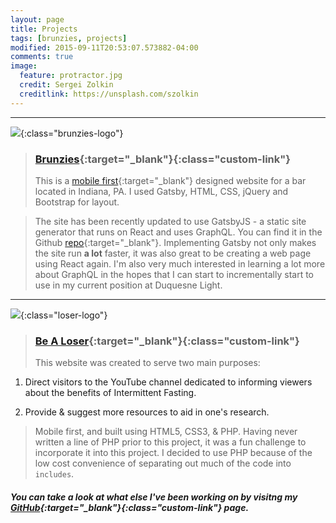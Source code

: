 ```yaml
---
layout: page
title: Projects
tags: [brunzies, projects]
modified: 2015-09-11T20:53:07.573882-04:00
comments: true
image:
  feature: protractor.jpg
  credit: Sergei Zolkin
  creditlink: https://unsplash.com/szolkin
---
```


---

![](http://gregknudsen.github.io/images/brunzies-logo.jpg){:class="brunzies-logo"}

>### [Brunzies](https://deploy-preview-3--brunzies-part-2.netlify.app/){:target="_blank"}{:class="custom-link"}
>This is a [mobile first](http://www.ibm.com/mobilefirst/){:target="_blank"} designed website for a bar located in Indiana, PA. I used Gatsby, HTML, CSS, jQuery and Bootstrap for layout.

>The site has been recently updated to use GatsbyJS - a static site generator that runs on React and uses GraphQL. You can find it in the Github [repo](https://github.com/gregkndusen/gatsby-brunzies){:target="_blank"}. Implementing Gatsby not only makes the site run __a lot__ faster, it was also great to be creating a web page using React again. I'm also very much interested in learning a lot more about GraphQL in the hopes that I can start to incrementally start to use in my current position at Duquesne Light.

---

![](http://gregknudsen.github.io/images/logo2.png){:class="loser-logo"}

>### [Be A Loser](http://www.bealoser.today){:target="_blank"}{:class="custom-link"}
>This website was created to serve two main purposes:

1. Direct visitors to the YouTube channel dedicated to informing viewers about the benefits of Intermittent Fasting.

2. Provide & suggest more resources to aid in one's research.

>Mobile first, and built using HTML5, CSS3, & PHP. Having never written a line of PHP prior to this project, it was a fun challenge to incorporate it into this project. I decided to use PHP because of the low cost convenience of separating out much of the code into `includes`.

##### You can take a look at what else I've been working on by visitng my [GitHub](https://github.com/gregknudsen){:target="_blank"}{:class="custom-link"} page.
